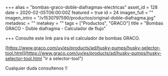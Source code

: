 +++
alias = "bombas-graco-doble-diafragmas-electricas"
asset_id = 128
date = 2020-02-05T06:00:00Z
featured = true
id = 24
imagen_full = ""
imagen_intro = "/v1530797590/productos/original-doble-diafragma.jpg"
metadesc = ""
metakey = ""
tags = ["Productos", "GRACO"]
title = "Bombas GRACO - Doble diafragma - Calculador de flujo"

+++
Consulte este link para ira el calculador de bombas GRACO.

[https://www.graco.com/uy/es/products/ad/husky-pumps/husky-selector-tool.html](https://www.graco.com/uy/es/products/ad/husky-pumps/husky-selector-tool.html "ir a selector-tool")

Cualquier duda consultenos !!